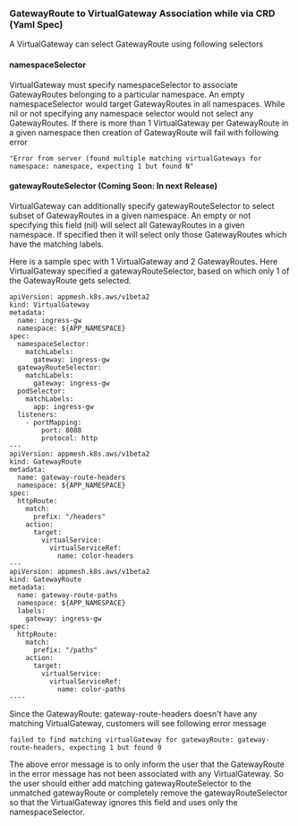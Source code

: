 ### GatewayRoute to VirtualGateway Association while via CRD (Yaml Spec)
A VirtualGateway can select GatewayRoute using following selectors  
#### namespaceSelector ####  
VirtualGateway must specify namespaceSelector to associate GatewayRoutes belonging to a particular namespace.
An empty namespaceSelector would target GatewayRoutes in all namespaces. While nil or not specifying any namespace selector would not select any GatewayRoutes.
If there is more than 1 VirtualGateway per GatewayRoute in a given namespace then creation of GatewayRoute will fail with following error
```
"Error from server (found multiple matching virtualGateways for namespace: namespace, expecting 1 but found N"
```


#### gatewayRouteSelector (Coming Soon: In next Release) ####  
VirtualGateway can additionally specify gatewayRouteSelector to select subset of GatewayRoutes in a given namespace. 
An empty or not specifying this field (nil) will select all GatewayRoutes in a given namespace. If specified then it will select only those GatewayRoutes which have the matching labels. 

Here is a sample spec with 1 VirtualGateway and 2 GatewayRoutes. Here VirtualGateway specified a gatewayRouteSelector, based on which only 1 of the GatewayRoute gets selected.

```
apiVersion: appmesh.k8s.aws/v1beta2
kind: VirtualGateway
metadata:
  name: ingress-gw
  namespace: ${APP_NAMESPACE}
spec:
  namespaceSelector:
    matchLabels:
      gateway: ingress-gw
  gatewayRouteSelector:
    matchLabels:
      gateway: ingress-gw
  podSelector:
    matchLabels:
      app: ingress-gw
  listeners:
    - portMapping:
        port: 8088
        protocol: http
---
apiVersion: appmesh.k8s.aws/v1beta2
kind: GatewayRoute
metadata:
  name: gateway-route-headers
  namespace: ${APP_NAMESPACE}
spec:
  httpRoute:
    match:
      prefix: "/headers"
    action:
      target:
        virtualService:
          virtualServiceRef:
            name: color-headers
---
apiVersion: appmesh.k8s.aws/v1beta2
kind: GatewayRoute
metadata:
  name: gateway-route-paths
  namespace: ${APP_NAMESPACE}
  labels:
    gateway: ingress-gw
spec:
  httpRoute:
    match:
      prefix: "/paths"
    action:
      target:
        virtualService:
          virtualServiceRef:
            name: color-paths
----
```

Since the GatewayRoute: gateway-route-headers doesn't have any matching VirtualGateway, customers will see following error message
```
failed to find matching virtualGateway for gatewayRoute: gateway-route-headers, expecting 1 but found 0
```

The above error message is to only inform the user that the GatewayRoute in the error message has not been associated with any VirtualGateway. So the user should either add matching gatewayRouteSelector to the unmatched gatewayRoute or completely remove the gatewayRouteSelector so that the VirtualGateway ignores this field and uses only the namespaceSelector. 